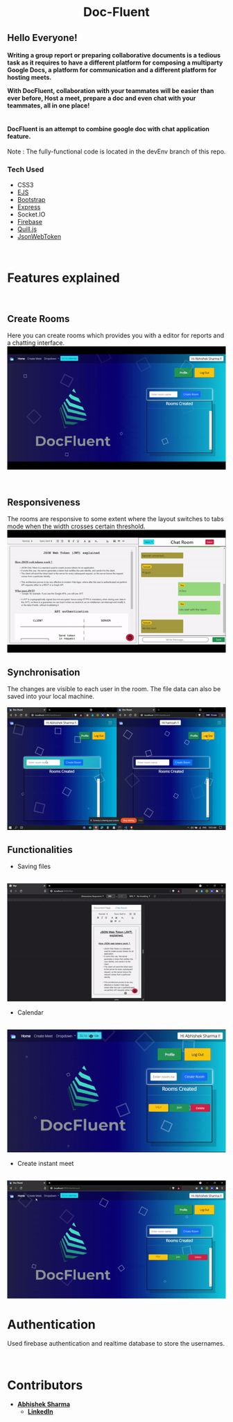 <h1 align="center"> 

 Doc-Fluent

</h1>

## Hello Everyone! 
<h4>

Writing a group report or preparing collaborative documents is a tedious task as it requires to have a different platform for composing a multiparty Google Docs, a platform for communication and a different platform for hosting meets. 

With DocFluent, collaboration with your teammates will be easier than ever before, Host a meet, prepare a doc and even chat with your teammates, all in one place!
<br/>
<br/>

<h4>
    DocFluent is an attempt to combine google doc with chat application feature. 
</h4>

 Note : The fully-functional code is located in the devEnv branch of this repo. 
 <br/>

### Tech Used

- CSS3
- [EJS](https://ejs.co/)
- [Bootstrap](https://getbootstrap.com/)
- [Express](https://expressjs.com/)
- Socket.IO
- [Firebase](https://firebase.google.com/)
- [Quill.js](https://quilljs.com/)
- [JsonWebToken](https://jwt.io/)

<br/>

# Features explained
<br/>

## Create Rooms

Here you can create rooms which provides you with a editor for reports and a chatting interface.
<img src="./Videos/createroom.gif" />

<br/>

## Responsiveness

The rooms are responsive to some extent where the layout switches to tabs mode when the width crosses certain threshold. 
<br/>
<img src="./Videos/responsiveness.gif" />
<br/>

## Synchronisation

The changes are visible to each user in the room. The file data  can also be saved into your local machine.  
<br/>
<img src="./Videos/synchronised.gif" />
<br/>

## Functionalities

- Saving files
<br/>
<img src="./Videos/print.gif" />
<br/>

- Calendar
<br/>
<img src="./Videos/calendar.gif" />
<br/>

- Create instant meet
<br/>
<img src="./Videos/meet.gif" />
    
<br/>



# Authentication

Used firebase authentication and realtime database to store the usernames. 

<br/>

# Contributors
<strong>

- <a href="https://github.com/Abhi-tech-09">Abhishek Sharma</a>
    - <a href="https://www.linkedin.com/in/abhishek-sharma-9904891b8/">LinkedIn</a>


</strong> 
